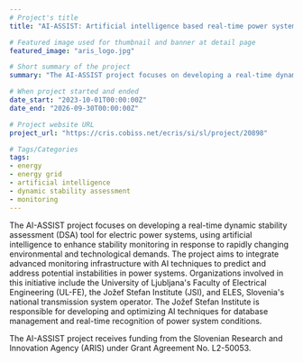 ```yaml
---
# Project's title
title: "AI-ASSIST: Artificial intelligence based real-time power system stability assessment"

# Featured image used for thumbnail and banner at detail page
featured_image: "aris_logo.jpg"

# Short summary of the project
summary: "The AI-ASSIST project focuses on developing a real-time dynamic stability assessment (DSA) tool for electric power systems, using artificial intelligence to enhance stability monitoring in response to rapidly changing environmental and technological demands. The project aims to integrate advanced monitoring infrastructure with AI techniques to predict and address potential instabilities in power systems. Organizations involved in this initiative include the University of Ljubljana's Faculty of Electrical Engineering (UL-FE), the Jožef Stefan Institute (JSI), and ELES, Slovenias national transmission system operator. The Jožef Stefan Institute is responsible for developing and optimizing AI techniques for database management and real-time recognition of power system conditions."

# When project started and ended
date_start: "2023-10-01T00:00:00Z"
date_end: "2026-09-30T00:00:00Z"

# Project website URL
project_url: "https://cris.cobiss.net/ecris/si/sl/project/20898"

# Tags/Categories
tags:
- energy
- energy grid
- artificial intelligence
- dynamic stability assessment
- monitoring
---
```


The AI-ASSIST project focuses on developing a real-time dynamic stability assessment (DSA) tool for electric power systems, using artificial intelligence to enhance stability monitoring in response to rapidly changing environmental and technological demands. The project aims to integrate advanced monitoring infrastructure with AI techniques to predict and address potential instabilities in power systems. Organizations involved in this initiative include the University of Ljubljana's Faculty of Electrical Engineering (UL-FE), the Jožef Stefan Institute (JSI), and ELES, Slovenia's national transmission system operator. The Jožef Stefan Institute is responsible for developing and optimizing AI techniques for database management and real-time recognition of power system conditions.

The AI-ASSIST project receives funding from the Slovenian Research and Innovation Agency (ARIS) under Grant Agreement No. L2-50053.

